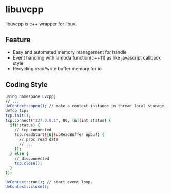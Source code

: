 # libuvcpp

libuvcpp is c++ wrapper for libuv.

Feature
-------
* Easy and automated memory management for handle
* Event handling with lambda function(c++11) as like javascript callback style
* Recycling read/write buffer memory for io


Coding Style
------------
```bash
using namespace uvcpp;
// ...
UvContext::open(); // make a context instance in thread local storage.
UvTcp tcp;
tcp.init();
tcp.connect("127.0.0.1", 80, [&](int status) {
  if(!status) {
    // tcp connected
    tcp.readStart([&](upReadBuffer upbuf) {
      // proc read data
      // ...
    });
  } else {
    // disconnected
    tcp.close();
  }
});

UvContext::run(); // start event loop.
UvContext::close();
```
